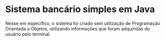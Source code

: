 # Sistema bancário simples em Java
Nesse em específico, o sistema foi criado sem utilização de Programação Orientada a Objetos, 
utilizando informações que foram adquiridas do usuário pelo terminal.
